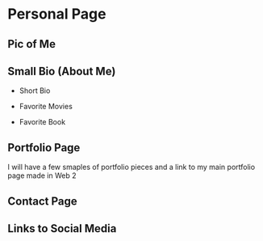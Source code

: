 # Personal Page

## Pic of Me

## Small Bio (About Me)

* Short Bio

* Favorite Movies

* Favorite Book

## Portfolio Page

I will have a few smaples of portfolio pieces and a link to my main portfolio page made in Web 2

## Contact Page

## Links to Social Media